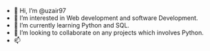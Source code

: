 - 👋 Hi, I’m @uzair97
- 👀 I’m interested in Web development and software Development.
- 🌱 I’m currently learning Python and SQL. 
- 💞️ I’m looking to collaborate on any projects which involves Python. 
- 📫 

<!---
uzair97/uzair97 is a ✨ special ✨ repository because its `README.md` (this file) appears on your GitHub profile.
You can click the Preview link to take a look at your changes.
--->
